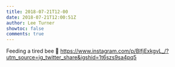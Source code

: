 ```yaml
---
title: 2018-07-21T12-00
date: 2018-07-21T12:00:51Z
author: Lee Turner
showtoc: false
comments: true
---
```


Feeding a tired bee 🐝 https://www.instagram.com/p/BlfjExkgvL_/?utm_source=ig_twitter_share&igshid=1t6szs9sa4pq5

